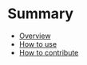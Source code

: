 # Summary

* [Overview](README.md)
* [How to use](howtouse.md)
* [How to contribute](how_to_contribute.md)

